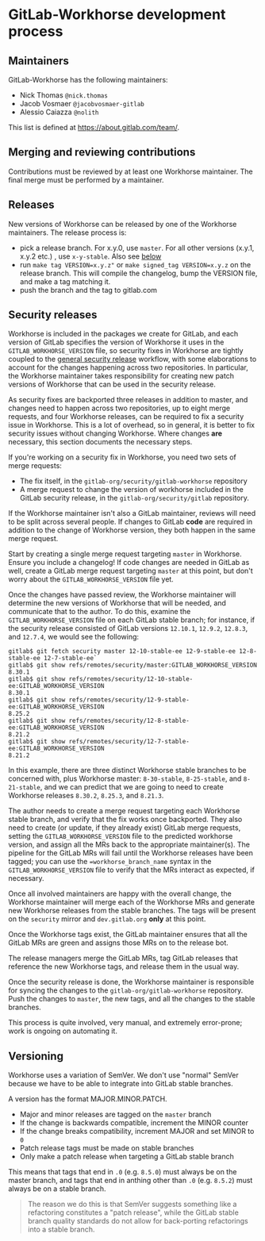 # GitLab-Workhorse development process

## Maintainers

GitLab-Workhorse has the following maintainers:

- Nick Thomas `@nick.thomas`
- Jacob Vosmaer `@jacobvosmaer-gitlab`
- Alessio Caiazza `@nolith`

This list is defined at https://about.gitlab.com/team/.

## Merging and reviewing contributions

Contributions must be reviewed by at least one Workhorse maintainer.
The final merge must be performed by a maintainer.

## Releases

New versions of Workhorse can be released by one of the Workhorse
maintainers. The release process is:

-   pick a release branch. For x.y.0, use `master`. For all other
    versions (x.y.1, x.y.2 etc.) , use `x-y-stable`. Also see [below](#versioning)
-   run `make tag VERSION=x.y.z"` or `make signed_tag VERSION=x.y.z` on the release branch. This will
    compile the changelog, bump the VERSION file, and make a tag matching it.
-   push the branch and the tag to gitlab.com

## Security releases

Workhorse is included in the packages we create for GitLab, and each version of
GitLab specifies the version of Workhorse it uses in the `GITLAB_WORKHORSE_VERSION`
file, so security fixes in Workhorse are tightly coupled to the [general security release](https://about.gitlab.com/handbook/engineering/workflow/#security-issues)
workflow, with some elaborations to account for the changes happening across two
repositories. In particular, the Workhorse maintainer takes responsibility for
creating new patch versions of Workhorse that can be used in the security
release.

As security fixes are backported three releases in addition to master, and
changes need to happen across two repositories, up to eight merge requests, and
four Workhorse releases, can be required to fix a security issue in Workhorse.
This is a lot of overhead, so in general, it is better to fix security issues
without changing Workhorse. Where changes **are** necessary, this section
documents the necessary steps.

If you're working on a security fix in Workhorse, you need two sets of merge
requests:

* The fix itself, in the `gitlab-org/security/gitlab-workhorse` repository
* A merge request to change the version of workhorse included in the GitLab
  security release, in the `gitlab-org/security/gitlab` repository.

If the Workhorse maintainer isn't also a GitLab maintainer, reviews will need to
be split across several people. If changes to GitLab **code** are required in
addition to the change of Workhorse version, they both happen in the same merge
request.

Start by creating a single merge request targeting `master` in Workhorse. Ensure
you include a changelog! If code changes are needed in GitLab as well, create a
GitLab merge request targeting `master` at this point, but don't worry about the
`GITLAB_WORKHORSE_VERSION` file yet. 

Once the changes have passed review, the Workhorse maintainer will determine the
new versions of Workhorse that will be needed, and communicate that to the
author. To do this, examine the `GITLAB_WORKHORSE_VERSION` file on each GitLab
stable branch; for instance, if the security release consisted of GitLab
versions `12.10.1`, `12.9.2`, `12.8.3`, and `12.7.4`, we would see the following:

```
gitlab$ git fetch security master 12-10-stable-ee 12-9-stable-ee 12-8-stable-ee 12-7-stable-ee`
gitlab$ git show refs/remotes/security/master:GITLAB_WORKHORSE_VERSION
8.30.1
gitlab$ git show refs/remotes/security/12-10-stable-ee:GITLAB_WORKHORSE_VERSION
8.30.1
gitlab$ git show refs/remotes/security/12-9-stable-ee:GITLAB_WORKHORSE_VERSION
8.25.2
gitlab$ git show refs/remotes/security/12-8-stable-ee:GITLAB_WORKHORSE_VERSION
8.21.2
gitlab$ git show refs/remotes/security/12-7-stable-ee:GITLAB_WORKHORSE_VERSION
8.21.2
```

In this example, there are three distinct Workhorse stable branches to be
concerned with, plus Workhorse master: `8-30-stable`, `8-25-stable`, and
`8-21-stable`, and we can predict that we are going to need to create Workhorse
releases `8.30.2`, `8.25.3`, and `8.21.3`.

The author needs to create a merge request targeting each Workhorse stable
branch, and verify that the fix works once backported. They also need to create
(or update, if they already exist) GitLab merge requests, setting the
`GITLAB_WORKHORSE_VERSION` file to the predicted workhorse version, and assign
all the MRs back to the appropriate maintainer(s). The pipeline for the GitLab
MRs will fail until the Workhorse releases have been tagged; you can use the
`=workhorse_branch_name` syntax in the `GITLAB_WORKHORSE_VERSION` file to verify
that the MRs interact as expected, if necessary.

Once all involved maintainers are happy with the overall change, the Workhorse
maintainer will merge each of the Workhorse MRs and generate new Workhorse
releases from the stable branches. The tags will be present on the `security`
mirror and `dev.gitlab.org` **only** at this point.

Once the Workhorse tags exist, the GitLab maintainer ensures that all the GitLab
MRs are green and assigns those MRs on to the release bot.

The release managers merge the GitLab MRs, tag GitLab releases that reference
the new Workhorse tags, and release them in the usual way.

Once the security release is done, the Workhorse maintainer is responsible for
syncing the changes to the `gitlab-org/gitlab-workhorse` repository. Push the
changes to `master`, the new tags, and all the changes to the stable branches.

This process is quite involved, very manual, and extremely error-prone; work is
ongoing on automating it.

## Versioning

Workhorse uses a variation of SemVer. We don't use "normal" SemVer
because we have to be able to integrate into GitLab stable branches.

A version has the format MAJOR.MINOR.PATCH.

- Major and minor releases are tagged on the `master` branch
- If the change is backwards compatible, increment the MINOR counter
- If the change breaks compatibility, increment MAJOR and set MINOR to `0`
- Patch release tags must be made on stable branches
- Only make a patch release when targeting a GitLab stable branch

This means that tags that end in `.0` (e.g. `8.5.0`) must always be on
the master branch, and tags that end in anthing other than `.0` (e.g.
`8.5.2`) must always be on a stable branch.

> The reason we do this is that SemVer suggests something like a
> refactoring constitutes a "patch release", while the GitLab stable
> branch quality standards do not allow for back-porting refactorings
> into a stable branch.
